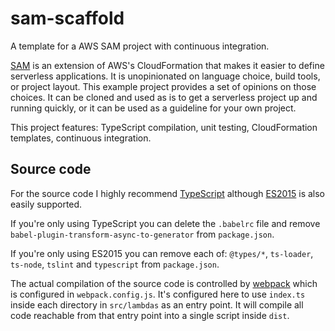 # sam-scaffold
A template for a AWS SAM project with continuous integration.

[SAM](https://github.com/awslabs/serverless-application-model/blob/master/versions/2016-10-31.md) is an extension of AWS's CloudFormation that makes it easier to define serverless applications.  It is unopinionated on language choice, build tools, or project layout.  This example project provides a set of opinions on those choices.  It can be cloned and used as is to get a serverless project up and running quickly, or it can be used as a guideline for your own project.

This project features:  TypeScript compilation, unit testing, CloudFormation templates, continuous integration.

## Source code

For the source code I highly recommend [TypeScript](https://www.typescriptlang.org/) although [ES2015](https://en.wikipedia.org/wiki/ECMAScript#6th_Edition_-_ECMAScript_2015) is also easily supported.

If you're only using TypeScript you can delete the `.babelrc` file and remove `babel-plugin-transform-async-to-generator` from `package.json`.

If you're only using ES2015 you can remove each of: `@types/*`, `ts-loader`, `ts-node`, `tslint` and `typescript` from `package.json`.


The actual compilation of the source code is controlled by [webpack](https://webpack.github.io/) which is configured in `webpack.config.js`.  It's configured here to use `index.ts` inside each directory in `src/lambdas` as an entry point.  It will compile all code reachable from that entry point into a single script inside `dist`.